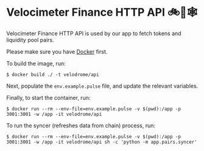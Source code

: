 # Velocimeter Finance HTTP API 🚲💨🕸️

Velocimeter Finance HTTP API is used by our app to fetch tokens and liquidity
pool pairs.

Please make sure you have [Docker](https://docs.docker.com/install/) first.

To build the image, run:

```
$ docker build ./ -t velodrome/api
```

Next, populate the `env.example.pulse` file, and update the relevant variables.

Finally, to start the container, run:

```
$ docker run --rm --env-file=env.example.pulse -v $(pwd):/app -p 3001:3001 -w /app -it velodrome/api
```

To run the syncer (refreshes data from chain) process, run:

```
$ docker run --rm --env-file=env.example.pulse -v $(pwd):/app -p 3001:3001 -w /app -it velodrome/api sh -c 'python -m app.pairs.syncer'
```
